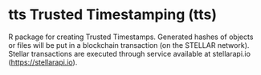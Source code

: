 # tts Trusted Timestamping (tts)
R package for creating Trusted Timestamps.
Generated hashes of objects or files will be put in a blockchain transaction (on the STELLAR network).
Stellar transactions are executed through service available at stellarapi.io (https://stellarapi.io).
